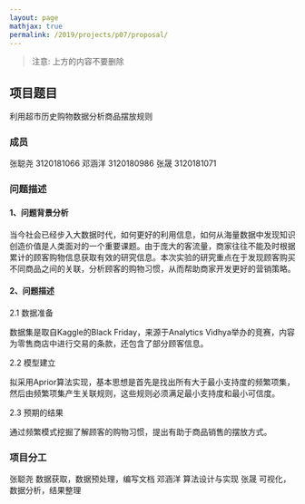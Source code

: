 ```yaml
---
layout: page
mathjax: true
permalink: /2019/projects/p07/proposal/
---
```


> 注意: 上方的内容不要删除

## 项目题目 

利用超市历史购物数据分析商品摆放规则

### 成员

张聪尧  3120181066
邓涵洋  3120180986
张晟    3120181071

### 问题描述

#### 1、问题背景分析

当今社会已经步入大数据时代，如何更好的利用信息，如何从海量数据中发现知识创造价值是人类面对的一个重要课题。由于庞大的客流量，商家往往不能及时根据累计的顾客购物信息获取有效的研究信息。本次实验的研究重点在于发现顾客购买不同商品之间的关联，分析顾客的购物习惯，从而帮助商家开发更好的营销策略。

#### 2、问题描述

2.1 数据准备

数据集是取自Kaggle的Black Friday，来源于Analytics Vidhya举办的竞赛，内容为零售商店中进行交易的条款，还包含了部分顾客信息。
    
2.2 模型建立

拟采用Aprior算法实现，基本思想是首先是找出所有大于最小支持度的频繁项集，然后由频繁项集产生关联规则，这些规则必须满足最小支持度和最小可信度。

2.3 预期的结果

通过频繁模式挖掘了解顾客的购物习惯，提出有助于商品销售的摆放方式。
    
### 项目分工

张聪尧  数据获取，数据预处理，编写文档
邓涵洋  算法设计与实现
张晟    可视化，数据分析，结果整理
